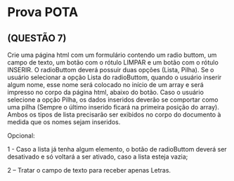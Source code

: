 # Prova POTA


## (QUESTÃO 7)

Crie uma página html com um formulário contendo um radio buttom, um campo de texto, um botão com o rótulo LIMPAR e um botão com o rótulo INSERIR.
O radioButtom deverá possuir duas opções (Lista, Pilha). Se o usuário selecionar a opção Lista do radioButtom, quando o usuário inserir algum nome, esse nome será colocado no início de um array e será impresso no corpo da página html, abaixo do botão. Caso o usuário selecione a opção Pilha, os dados inseridos deverão se comportar como uma pilha (Sempre o último inserido ficará na primeira posição do array). Ambos os tipos de lista precisarão ser exibidos no corpo do documento à medida que os nomes sejam inseridos.

Opcional:

1 - Caso a lista já tenha algum elemento, o botão de radioButtom deverá ser desativado e só voltará a ser ativado, caso a lista esteja vazia;

2 – Tratar o campo de texto para receber apenas Letras.
